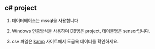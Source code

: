 ## c# project

1. 데이터베이스는 mssql을 사용합니다

2. Windows 인증방식을 사용하며 DB명은 project, 데이블명은 sensor입니다.

3. csv 파일은 [kamp](https://www.kamp-ai.kr/intro) 사이트에서 도금욕 데이터를 확인하세요.
